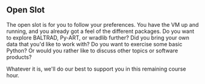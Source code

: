 ## Open Slot
The open slot is for you to follow your preferences. You have the VM up and running, and you already got a feel of the different packages. Do you want to explore BALTRAD, Py-ART, or wradlib further? Did you bring your own data that you'd like to work with? Do you want to exercise some basic Python? Or would you rather like to discuss other topics or software products?

Whatever it is, we'll do our best to support you in this remaining course hour.
